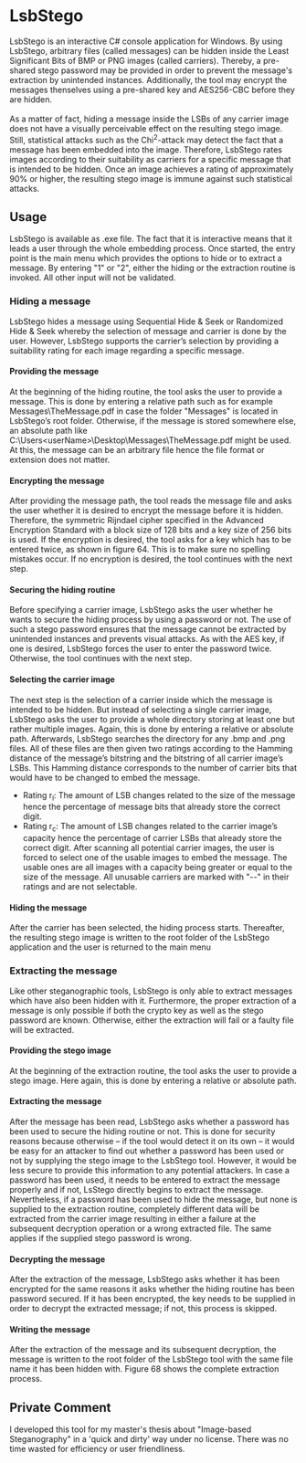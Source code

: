 # LsbStego
LsbStego is an interactive C# console application for Windows. By using LsbStego, arbitrary files (called messages) can be hidden inside the Least Significant Bits of BMP or PNG images (called carriers). Thereby, a pre-shared stego password may be provided in order to prevent the message's extraction by unintended instances. Additionally, the tool may encrypt the messages thenselves using a pre-shared key and AES256-CBC before they are hidden.<br />
<br />
As a matter of fact, hiding a message inside the LSBs of any carrier image does not have a visually perceivable effect on the resulting stego image. Still, statistical attacks such as the Chi<sup>2</sup>-attack may detect the fact that a message has been embedded into the image. Therefore, LsbStego rates images according to their suitability as carriers for a specific message that is intended to be hidden. Once an image achieves a rating of approximately 90% or higher, the resulting stego image is immune against such statistical attacks.

## Usage
LsbStego is available as .exe file. The fact that it is interactive means that it leads a user through the whole embedding process. Once started, the entry point is the main menu which provides the options to hide or to extract a message. By entering "1" or "2", either the hiding or the extraction routine is invoked. All other input will not be validated.

### Hiding a message
LsbStego hides a message using Sequential Hide & Seek or Randomized Hide & Seek whereby the selection of message and carrier is done by the user. However, LsbStego supports the carrier’s selection by providing a suitability rating for each image regarding a specific message.

#### Providing the message
At the beginning of the hiding routine, the tool asks the user to provide a message. This is done by entering a relative path such as for example Messages\TheMessage.pdf in case the folder "Messages" is located in LsbStego’s root folder. Otherwise, if the message is stored somewhere else, an absolute path like C:\Users\<userName>\Desktop\Messages\TheMessage.pdf might be used. At this, the message can be an arbitrary file hence the file format or extension does not matter.

#### Encrypting the message
After providing the message path, the tool reads the message file and asks the user whether it is desired to encrypt the message before it is hidden. Therefore, the symmetric Rijndael cipher specified in the Advanced Encryption Standard with a block size of 128 bits and a key size of 256 bits is used. If the encryption is desired, the tool asks for a key which has to be entered twice, as shown in figure 64. This is to make sure no spelling mistakes occur. If no encryption is desired, the tool continues with the next step.

#### Securing the hiding routine
Before specifying a carrier image, LsbStego asks the user whether he wants to secure the hiding process by using a password or not. The use of such a stego password ensures that the message cannot be extracted by unintended instances and prevents visual attacks. As with the AES key, if one is desired, LsbStego forces the user to enter the password twice. Otherwise, the tool continues with the next step.

#### Selecting the carrier image
The next step is the selection of a carrier inside which the message is intended to be hidden. But instead of selecting a single carrier image, LsbStego asks the user to provide a whole directory storing at least one but rather multiple images. Again, this is done by entering a relative or absolute path. Afterwards, LsbStego searches the directory for any .bmp and .png files. All of these files are then given two ratings according to the Hamming distance of the message’s bitstring and the bitstring of all carrier image’s LSBs. This Hamming distance corresponds to the number of carrier bits that would have to be changed to embed the message.
- Rating r<sub>l</sub>: The amount of LSB changes related to the size of the message hence the percentage of message bits that already store the correct digit.
- Rating r<sub>c</sub>: The amount of LSB changes related to the carrier image’s capacity hence the percentage of carrier LSBs that already store the correct digit.
After scanning all potential carrier images, the user is forced to select one of the usable images to embed the message. The usable ones are all images with a capacity being greater or equal to the size of the message. All unusable carriers are marked with "--" in their ratings and are not selectable.

#### Hiding the message
After the carrier has been selected, the hiding process starts. Thereafter, the resulting stego image is written to the root folder of the LsbStego application and the user is returned to the main menu


### Extracting the message
Like other steganographic tools, LsbStego is only able to extract messages which have also been hidden with it. Furthermore, the proper extraction of a message is only possible if both the crypto key as well as the stego password are known. Otherwise, either the extraction will fail or a faulty file will be extracted.

#### Providing the stego image
At the beginning of the extraction routine, the tool asks the user to provide a stego image. Here again, this is done by entering a relative or absolute path.

#### Extracting the message
After the message has been read, LsbStego asks whether a password has been used to secure the hiding routine or not. This is done for security reasons because otherwise – if the tool would detect it on its own – it would be easy for an attacker to find out whether a password has been used or not by supplying the stego image to the LsbStego tool. However, it would be less secure to provide this information to any potential attackers. In case a password has been used, it needs to be entered to extract the message properly and if not, LsStego directly begins to extract the message. Nevertheless, if a password has been used to hide the message, but none is supplied to the extraction routine, completely different data will be extracted from the carrier image resulting in either a failure at the subsequent decryption operation or a wrong extracted file. The same applies if the supplied
stego password is wrong.

#### Decrypting the message
After the extraction of the message, LsbStego asks whether it has been encrypted for the same reasons it asks whether the hiding routine has been password secured. If it has been encrypted, the key needs to be supplied in order to decrypt the extracted message; if not, this process is skipped.

#### Writing the message
After the extraction of the message and its subsequent decryption, the message is written to the root folder of the LsbStego tool with the same file name it has been hidden with. Figure 68 shows the complete extraction process.

## Private Comment
I developed this tool for my master's thesis about "Image-based Steganography" in a 'quick and dirty' way under no license. There was no time wasted for efficiency or user friendliness.
